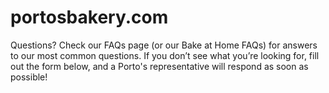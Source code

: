 # portosbakery.com
Questions?  Check our FAQs page (or our Bake at Home FAQs) for answers to our most common questions.  If you don’t see what you’re looking for, fill out the form below, and a Porto's representative will respond as soon as possible!
